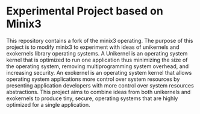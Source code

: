 
# Experimental Project based on Minix3

This repository contains a fork of the minix3 operating. The purpose of this project is to modify minix3 to experiment with ideas of  unikernels and exokernels library operating systems. A Unikernel is an operating system kernel that is optimized to run one application thus minimizing the size of the operating system, removing multiprogramming system overhead, and increasing security. An exokernel is an operating system kernel that allows operating system applications more control over system resources by presenting application developers with more control over system resources abstractions. This project aims to combine ideas from both unikernels and exokernels  to produce tiny, secure, operating systems that are highly optimized for a single application.  
